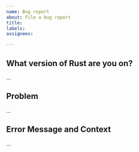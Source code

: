 ```yaml
---
name: Bug report
about: File a bug report
title: 
labels: 
assignees: 

---
```

## What version of Rust are you on?
...

## Problem
...

## Error Message and Context
...

